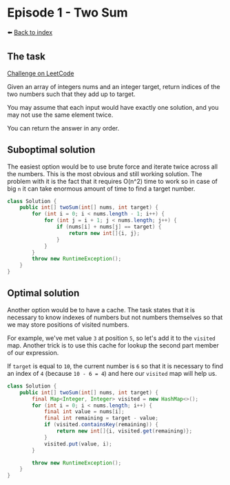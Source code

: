 # Episode 1 - Two Sum

⬅️ [Back to index](README.md)

## The task

[Challenge on LeetCode](https://leetcode.com/problems/two-sum/)

Given an array of integers nums and an integer target, return indices of the two numbers such that they add up to target.

You may assume that each input would have exactly one solution, and you may not use the same element twice.

You can return the answer in any order.

## Suboptimal solution

The easiest option would be to use brute force and iterate twice across all the numbers. This is the most obvious and still working solution. The problem with it is the fact that it requires O(n^2) time to work so in case of big `n` it can take enormous amount of time to find a target number. 

```java
class Solution {
    public int[] twoSum(int[] nums, int target) {
        for (int i = 0; i < nums.length - 1; i++) {
            for (int j = i + 1; j < nums.length; j++) {
                if (nums[i] + nums[j] == target) {
                    return new int[]{i, j};
                }
            }
        }
        throw new RuntimeException();
    }
}
```

## Optimal solution

Another option would be to have a cache. The task states that it is necessary to know indexes of numbers but not numbers themselves so that we may store positions of visited numbers. 

For example, we've met value `3` at position `5`, so let's add it to the `visited` map. Another trick is to use this cache for lookup the second part member of our expression. 

If `target` is equal to `10`, the current number is `6` so that it is necessary to find an index of `4` (because `10 - 6 = 4`) and here our `visited` map will help us. 

```java
class Solution {
    public int[] twoSum(int[] nums, int target) {
        final Map<Integer, Integer> visited = new HashMap<>();
        for (int i = 0; i < nums.length; i++) {
            final int value = nums[i];
            final int remaining = target - value; 
            if (visited.containsKey(remaining)) {
                return new int[]{i, visited.get(remaining)};
            }
            visited.put(value, i);
        }

        throw new RuntimeException();
    }
}
```